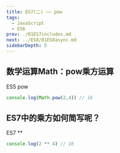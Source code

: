 ```yaml
---
title: ES7(二) —— pow
tags: 
  - JavaScript
  - ES6
prev: ./01ES7includes.md
next: ../ES8/01ES8async.md
sidebarDepth: 5
---
```

## 数学运算Math：pow乘方运算
ES5 pow
```js
console.log(Math.pow(2,4)) // 16
```
## ES7中的乘方如何简写呢？
ES7 **
```js
console.log(2 ** 4) // 16
```

